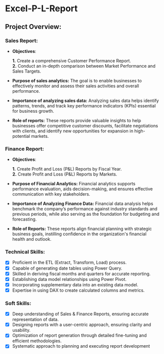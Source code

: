 # Excel-P-L-Report
## Project Overview:
### Sales Report:
- **Objectives**:

  **1.** Create a comprehensive Customer Performance Report.<br>
  **2.** Conduct an in-depth comparison between Market Performance and Sales Targets.
  
- **Purpose of sales analytics:**
The goal is to enable businesses to effectively monitor and assess their sales activities and overall performance.

- **Importance of analyzing sales data:**
Analyzing sales data helps identify patterns, trends, and track key performance indicators (KPIs) essential for business growth.

- **Role of reports:**
These reports provide valuable insights to help businesses offer competitive customer discounts, facilitate negotiations with clients, and identify new opportunities for expansion in high-potential markets.

### Finance Report:
- **Objectives**:

  **1.** Create Profit and Loss (P&L) Reports by Fiscal Year.<br>
  **2.** Create Profit and Loss (P&L) Reports by Markets.
  
- **Purpose of Financial Analytics:**
Financial analytics supports performance evaluation, aids decision-making, and ensures effective communication with key stakeholders.

- **Importance of Analyzing Finance Data:**
Financial data analysis helps benchmark the company’s performance against industry standards and previous periods, while also serving as the foundation for budgeting and forecasting.

- **Role of Reports:**
These reports align financial planning with strategic business goals, instilling confidence in the organization's financial health and outlook.

### Technical Skills:
- [x] Proficient in the ETL (Extract, Transform, Load) process.
- [x] Capable of generating date tables using Power Query.
- [x] Skilled in deriving fiscal months and quarters for accurate reporting.
- [x] Establishing data model relationships using Power Pivot.
- [x] Incorporating supplementary data into an existing data model.
- [x] Expertise in using DAX to create calculated columns and metrics.
### Soft Skills:
- [x] Deep understanding of Sales & Finance Reports, ensuring accurate representation of data.
- [x] Designing reports with a user-centric approach, ensuring clarity and usability.
- [x] Optimization of report generation through detailed fine-tuning and efficient methodologies.
- [x] Systematic approach to planning and executing report development
